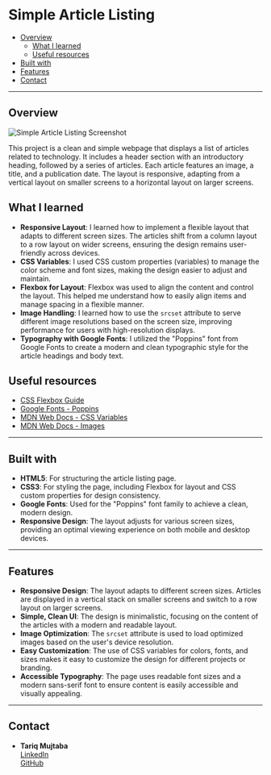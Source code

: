 # Simple Article Listing

- [Overview](#overview)
  - [What I learned](#what-i-learned)
  - [Useful resources](#useful-resources)
- [Built with](#built-with)
- [Features](#features)
- [Contact](#contact)

---

## Overview

![Simple Article Listing Screenshot](https://github.com/name/simple-article-listing/raw/main/resources/design/Screenshot.jpg)

This project is a clean and simple webpage that displays a list of articles related to technology. It includes a header section with an introductory heading, followed by a series of articles. Each article features an image, a title, and a publication date. The layout is responsive, adapting from a vertical layout on smaller screens to a horizontal layout on larger screens.

## What I learned

- **Responsive Layout**: I learned how to implement a flexible layout that adapts to different screen sizes. The articles shift from a column layout to a row layout on wider screens, ensuring the design remains user-friendly across devices.
- **CSS Variables**: I used CSS custom properties (variables) to manage the color scheme and font sizes, making the design easier to adjust and maintain.
- **Flexbox for Layout**: Flexbox was used to align the content and control the layout. This helped me understand how to easily align items and manage spacing in a flexible manner.
- **Image Handling**: I learned how to use the `srcset` attribute to serve different image resolutions based on the screen size, improving performance for users with high-resolution displays.
- **Typography with Google Fonts**: I utilized the "Poppins" font from Google Fonts to create a modern and clean typographic style for the article headings and body text.

## Useful resources

- [CSS Flexbox Guide](https://css-tricks.com/snippets/css/a-guide-to-flexbox/)
- [Google Fonts - Poppins](https://fonts.google.com/specimen/Poppins)
- [MDN Web Docs - CSS Variables](https://developer.mozilla.org/en-US/docs/Web/CSS/Using_CSS_custom_properties)
- [MDN Web Docs - Images](https://developer.mozilla.org/en-US/docs/Web/HTML/Element/img)

---

## Built with

- **HTML5**: For structuring the article listing page.
- **CSS3**: For styling the page, including Flexbox for layout and CSS custom properties for design consistency.
- **Google Fonts**: Used for the "Poppins" font family to achieve a clean, modern design.
- **Responsive Design**: The layout adjusts for various screen sizes, providing an optimal viewing experience on both mobile and desktop devices.

---

## Features

- **Responsive Design**: The layout adapts to different screen sizes. Articles are displayed in a vertical stack on smaller screens and switch to a row layout on larger screens.
- **Simple, Clean UI**: The design is minimalistic, focusing on the content of the articles with a modern and readable layout.
- **Image Optimization**: The `srcset` attribute is used to load optimized images based on the user's device resolution.
- **Easy Customization**: The use of CSS variables for colors, fonts, and sizes makes it easy to customize the design for different projects or branding.
- **Accessible Typography**: The page uses readable font sizes and a modern sans-serif font to ensure content is easily accessible and visually appealing.

---

## Contact

- **Tariq Mujtaba**  
  [LinkedIn](https://www.linkedin.com/in/tariqmujtaba)  
  [GitHub](https://github.com/tariq-mujtaba)
